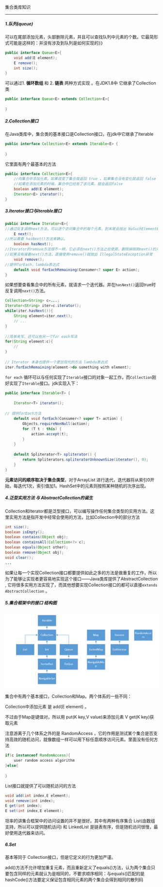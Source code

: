 集合类库知识

---

##### **1.队列(queue)**

可以在尾部添加元素，头部删除元素，并且可以查找队列中元素的个数。它最简形式可能是这样的：并没有涉及到队列是如何实现的》》

```java
public interface Queue<E>{
    void add(E element);
    E remove();
    int size();
}
```

可以通过1. **循环数组** 和 2. **链表** 两种方式实现 。在JDK1.8中 它继承了Collection类

```java
public interface Queue<E> extends Collection<E>{
    
}
```



##### **2.Collection接口**

在Java类库中，集合类的基本接口是Collection接口，在jdk中它继承了Iterable

```java
public interface Collection<E> extends Iterable<E> {
    
}
```

它里面有两个最基本的方法

```java
public interface Collection<E>{
    //向集合中添加元素，如果改变了集合就返回 true ，如果集合没有变化就返回 false
    //如果在添加元素的时候，集合中已经有了该元素，就会返回false
    boolean add(E element); 
    Iterator<E> iterator(); 
}
```



##### 3.Iterator接口与Iterable接口

```java
public interface Iterator<E>{
//通过反复调用next方法，可以逐个访问集合中的每个元素。到末尾会抛出 NoSuchElementException
    E next(); 
//所以需要 hasNext()方法来确认。
    boolean hasNext();
//Iterator的remove方法很不一样，它必须在next()方法之后使用，删除掉刚刚next()的元素。
//如果没有接着next()方法，直接使用remove()就抛出 IllegalStateException异常
    void remove(); 
//提供forEach，lambda表达式
    default void forEachRemaining(Consumer<? super E> action);
}
```

如果想要查看集合中的所有元素，就请求一个迭代器。并在`hasNext()`返回true时反复调用`next()`方法。

```java
Collection<String> c=...;
Iterator<String> iter=c.iterator();
while(iter.hasNext()){
    String element=iter.next();
    // ...
}

//简单来写，还可以有另一个for each写法
for(String element:c){
    //
}

// Iterator 本身也提供一个更加现代的方法 lambda表达式
iter.forEachRemaining(element->do something with element);
```

`for each` 循环可以与任何实现了`Iterable`接口的对象一起工作，而`Collection`刚好实现了`Iterable`接口。jdk实现入下：

```java
public interface Iterable<T> {
    
    Iterator<T> iterator();  
    
// 提供forEach方法
    default void forEach(Consumer<? super T> action) {
        Objects.requireNonNull(action);
        for (T t : this) {
            action.accept(t);
        }
    }

    default Spliterator<T> spliterator() {
        return Spliterators.spliteratorUnknownSize(iterator(), 0);
    }
}
```



**元素访问的顺序取决于集合类型**，对于ArrayList 进行迭代，迭代器将从索引0开始，每迭代1次，索引值加1。HashSet中的元素则按照某种随机的次序出现。



##### 4.泛型实用方法 与 AbstractCollection的诞生

Collection和Iterator都是泛型接口，可以编写操作任何集合类型的实用方法。这里实用方法是指开发中经常会使用的方法，比如Collection中的部分方法

```java
int size();
boolean isEmpty();
boolean contains(Object obj);
boolean containsAll(Collection<?> c);
boolean equals(Object other);
boolean remove(Object obj);
void clear();
...
```

如果让每一个实现Collection接口都要提供如此之多的方法是做重复的工作，所以为了能够让实现者更容易地实现这个接口——Java类库提供了AbstractCollection , 它将很多实用方法实现了，而其他想要实现Collection接口的都可以直接`extends AbstractCollection` 。



##### 5.集合框架中的接口 结构图

<img src="https://github.com/krystalics/krystalics.github.io/blob/master/_posts/img/11.png?raw=true">

集合中有两个基本接口，Collection和Map。两个体系的一些不同：

Collection中添加元素 是  add(E element) 。

不过由于Map是键值对，所以用 put(K key,V value)来添加元素  V get(K key)获取元素

注意游离于几个体系之外的是 RandomAccess  ，它的作用是测试某个集合是否支持高效的随机访问，就像数组一样可以用下标任意顺序访问元素。里面没有任何方法

```java
if(c instanceof RandomAccess){
    user random access algorithm
}else{
    
}
```



List接口就提供了可以随机访问的方法

```java
void add(int index,E element);
void remove(int index);
E get(int index);
E set(int index,E element);
```



坦率的讲集合框架中的访问设置的并不是很好。其中有两种有序集合 List(由数组支持，所以可以提供随机访问) 和 LinkedList 是链表有序，但是随机访问很慢，最好使用迭代器来访问。



##### 6.Set

基本等同于 Collection接口，但是它定义的行为更加严谨。

add()方法不允许增加重复元素，而且重新定义了equals()方法，认为两个集合只要包含同样的元素就认为是相同的，不要求顺序相同：与equals()匹配的是hashCode()方法要定义保证包含相同元素的两个集合会得到相同的散列码

























